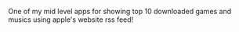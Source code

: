One of my mid level apps for showing top 10 downloaded games and musics using apple's website rss feed!
